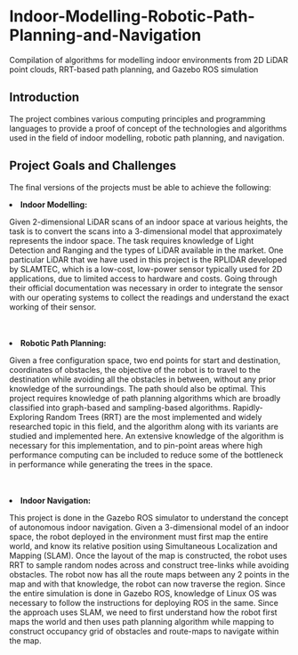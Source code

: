 # Indoor-Modelling-Robotic-Path-Planning-and-Navigation
Compilation of algorithms for modelling indoor environments from 2D LiDAR point clouds, RRT-based path planning, and Gazebo ROS simulation

## Introduction
The project combines various computing principles and programming languages to provide a proof of concept of the technologies and algorithms used in the field of indoor modelling, robotic path planning, and navigation.

## Project Goals and Challenges
The final versions of the projects must be able to achieve the following:

<li><b>Indoor Modelling:</b> <p>Given 2-dimensional LiDAR scans of an indoor space at various heights, the task is to convert the scans into a 3-dimensional model that approximately represents the indoor space. The task requires knowledge of Light Detection and Ranging and the types of LiDAR available in the market. One particular LiDAR that we have used in this project is the RPLIDAR developed by SLAMTEC, which is a low-cost, low-power sensor typically used for 2D applications, due to limited access to hardware and costs. Going through their official documentation was necessary in order to integrate the sensor with our operating systems to collect the readings and understand the exact working of their sensor.</p></li><br><br>

<li><b>Robotic Path Planning:</b> <p>Given a free configuration space, two end points for start and destination, coordinates of obstacles, the objective of the robot is to travel to the destination while avoiding all the obstacles in between, without any prior knowledge of the surroundings. The path should also be optimal. This project requires knowledge of path planning algorithms which are broadly classified into graph-based and sampling-based algorithms. Rapidly-Exploring Random Trees (RRT) are the most implemented and widely researched topic in this field, and the algorithm along with its variants are studied and implemented here. An extensive knowledge of the algorithm is necessary for this implementation, and to pin-point areas where high performance computing can be included to reduce some of the bottleneck in performance while generating the trees in the space.</p></li><br><br>

<li><b>Indoor Navigation:</b> <p>This project is done in the Gazebo ROS simulator to understand the concept of autonomous indoor navigation. Given a 3-dimensional model of an indoor space, the robot deployed in the environment must first map the entire world, and know its relative position using Simultaneous Localization and Mapping (SLAM). Once the layout of the map is constructed, the robot uses RRT to sample random nodes across and construct tree-links while avoiding obstacles. The robot now has all the route maps between any 2 points in the map and with that knowledge, the robot can now traverse the region. Since the entire simulation is done in Gazebo ROS, knowledge of Linux OS was necessary to follow the instructions for deploying ROS in the same. Since the approach uses SLAM, we need to first understand how the robot first maps the world and then uses path planning algorithm while mapping to construct occupancy grid of obstacles and route-maps to navigate within the map. </p></li>
